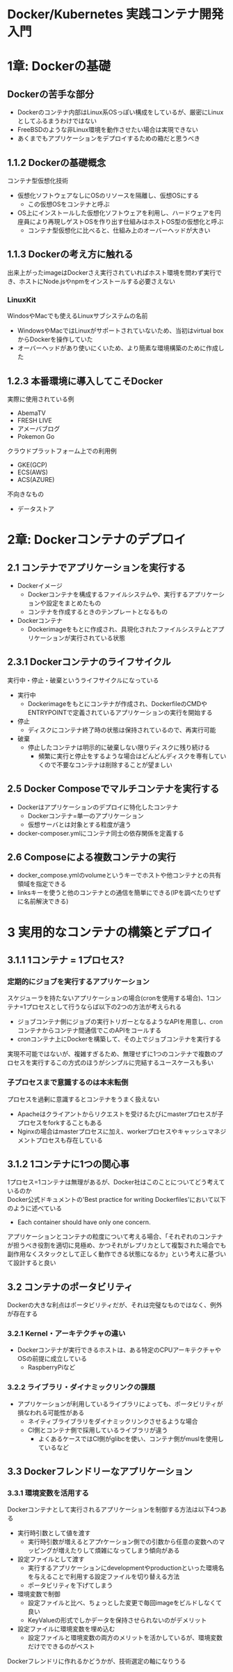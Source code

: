 # Docker/Kubernetes 実践コンテナ開発入門
# 1章: Dockerの基礎
## Dockerの苦手な部分
- Dockerのコンテナ内部はLinux系OSっぽい構成をしているが、厳密にLinuxとしてふるまうわけではない
- FreeBSDのような非Linux環境を動作させたい場合は実現できない
- あくまでもアプリケーションをデプロイするための箱だと思うべき

## 1.1.2 Dockerの基礎概念
コンテナ型仮想化技術
- 仮想化ソフトウェアなしにOSのリソースを隔離し、仮想OSにする
    - この仮想OSをコンテナと呼ぶ
- OS上にインストールした仮想化ソフトウェアを利用し、ハードウェアを円座員により再現しゲストOSを作り出す仕組みはホストOS型の仮想化と呼ぶ
    - コンテナ型仮想化に比べると、仕組み上のオーバーヘッドが大きい

## 1.1.3 Dockerの考え方に触れる
出来上がったimageはDockerさえ実行されていればホスト環境を問わず実行でき、ホストにNode.jsやnpmをインストールする必要さえない

### LinuxKit
WindosやMacでも使えるLinuxサブシステムの名前
- WindowsやMacではLinuxがサポートされていないため、当初はvirtual boxからDockerを操作していた
- オーバーヘッドがあり使いにくいため、より簡素な環境構築のために作成した

## 1.2.3 本番環境に導入してこそDocker
実際に使用されている例
- AbemaTV
- FRESH LIVE
- アメーバブログ
- Pokemon Go

 クラウドプラットフォーム上での利用例
 - GKE(GCP)
 - ECS(AWS)
 - ACS(AZURE)

 不向きなもの
 - データストア

# 2章: Dockerコンテナのデプロイ
## 2.1 コンテナでアプリケーションを実行する
- Dockerイメージ
    - Dockerコンテナを構成するファイルシステムや、実行するアプリケーションや設定をまとめたもの
    - コンテナを作成するときのテンプレートとなるもの
- Dockerコンテナ
    - Dockerimageをもとに作成され、具現化されたファイルシステムとアプリケーションが実行されている状態

## 2.3.1 Dockerコンテナのライフサイクル
実行中・停止・破棄というライフサイクルになっている

- 実行中
    - Dockerimageをもとにコンテナが作成され、DockerfileのCMDやENTRYPOINTで定義されているアプリケーションの実行を開始する
- 停止
    - ディスクにコンテナ終了時の状態は保持されているので、再実行可能
- 破棄
    - 停止したコンテナは明示的に破棄しない限りディスクに残り続ける
        - 頻繁に実行と停止をするような場合はどんどんディスクを専有していくので不要なコンテナは削除することが望ましい

## 2.5 Docker Composeでマルチコンテナを実行する
- Dockerはアプリケーションのデプロイに特化したコンテナ
    - Dockerコンテナ=単一のアプリケーション
    - 仮想サーバとは対象とする粒度が違う
- docker-composer.ymlにコンテナ同士の依存関係を定義する

## 2.6 Composeによる複数コンテナの実行
- docker_compose.ymlのvolumeというキーでホストや他コンテナとの共有領域を指定できる
- linksキーを使うと他のコンテナとの通信を簡単にできる(IPを調べたりせずに名前解決できる)

# 3 実用的なコンテナの構築とデプロイ
## 3.1.1 1コンテナ = 1プロセス?
### 定期的にジョブを実行するアプリケーション
スケジューラを持たないアプリケーションの場合(cronを使用する場合)、1コンテナ=1プロセスとして行うならば以下の2つの方法が考えられる
- ジョブコンテナ側にジョブの実行トリガーとなるようなAPIを用意し、cronコンテナからコンテナ間通信でこのAPIをコールする
- cronコンテナ上にDockerを構築して、その上でジョブコンテナを実行する

実現不可能ではないが、複雑すぎるため、無理せずに1つのコンテナで複数のプロセスを実行するこの方式のほうがシンプルに完結するユースケースも多い

### 子プロセスまで意識するのは本末転倒
プロセスを過剰に意識するとコンテナをうまく扱えない
- Apacheはクライアントからリクエストを受けるたびにmasterプロセスが子プロセスをforkすることもある
- Nginxの場合はmasterプロセスに加え、workerプロセスやキャッシュマネジメントプロセスも存在している

## 3.1.2 1コンテナに1つの関心事
1プロセス=1コンテナは無理があるが、Docker社はこのことについてどう考えているのか  
Docker公式ドキュメントの'Best practice for writing Dockerfiles'において以下のように述べている
- Each container should have only one concern.

アプリケーションとコンテナの粒度について考える場合、「それぞれのコンテナが担うべき役割を適切に見極め、かつそれがレプリカとして複製された場合でも副作用なくスタックとして正しく動作できる状態になるか」という考えに基づいて設計すると良い

## 3.2 コンテナのポータビリティ
Dockerの大きな利点はポータビリティだが、それは完璧なものではなく、例外が存在する  

### 3.2.1 Kernel・アーキテクチャの違い
- Dockerコンテナが実行できるホストは、ある特定のCPUアーキテクチャやOSの前提に成立している
    - RaspberryPiなど

### 3.2.2 ライブラリ・ダイナミックリンクの課題
- アプリケーションが利用しているライブラリによっても、ポータビリティが損なわれる可能性がある
    - ネイティブライブラリをダイナミックリンクさせるような場合
    - CI側とコンテナ側で採用しているライブラリが違う
        - よくあるケースではCI側がglibcを使い、コンテナ側がmuslを使用しているなど

## 3.3 Dockerフレンドリーなアプリケーション
### 3.3.1 環境変数を活用する
Dockerコンテナとして実行されるアプリケーションを制御する方法は以下4つある
- 実行時引数として値を渡す
    - 実行時引数が増えるとアプrケーション側での引数から任意の変数へのマッピングが増えたりして煩雑になってしまう傾向がある
- 設定ファイルとして渡す
    - 実行するアプリケーションにdevelopmentやproductionといった環境名を与えることで利用する設定ファイルを切り替える方法
    - ポータビリティを下げてしまう
- 環境変数で制御
    - 設定ファイルと比べ、ちょっとした変更で毎回imageをビルドしなくて良い
    - KeyValueの形式でしかデータを保持させられないのがデメリット
- 設定ファイルに環境変数を埋め込む
    - 設定ファイルと環境変数の両方のメリットを活かしているが、環境変数だけでできるのがベスト

Dockerフレンドリに作れるかどうかが、技術選定の軸になりうる


